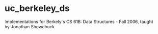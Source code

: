 # uc_berkeley_ds
Implementations for Berkely's CS 61B: Data Structures - Fall 2006, taught by Jonathan Shewchuck
